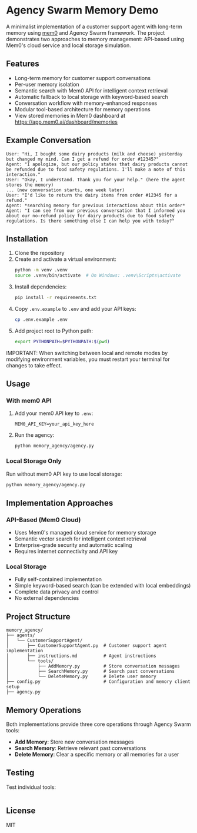 # Agency Swarm Memory Demo

A minimalist implementation of a customer support agent with long-term memory using [mem0](https://github.com/mem0ai/mem0) and Agency Swarm framework. The project demonstrates two approaches to memory management: API-based using Mem0's cloud service and local storage simulation.

## Features

- Long-term memory for customer support conversations
- Per-user memory isolation
- Semantic search with Mem0 API for intelligent context retrieval
- Automatic fallback to local storage with keyword-based search
- Conversation workflow with memory-enhanced responses
- Modular tool-based architecture for memory operations
- View stored memories in Mem0 dashboard at https://app.mem0.ai/dashboard/memories

## Example Conversation
```
User: "Hi, I bought some dairy products (milk and cheese) yesterday but changed my mind. Can I get a refund for order #12345?"
Agent: "I apologize, but our policy states that dairy products cannot be refunded due to food safety regulations. I'll make a note of this interaction."
User: "Okay, I understand. Thank you for your help." (here the agent stores the memory)
... (new conversation starts, one week later)
User: "I'd like to return the dairy items from order #12345 for a refund."
Agent: *searching memory for previous interactions about this order*
Agent: "I can see from our previous conversation that I informed you about our no-refund policy for dairy products due to food safety regulations. Is there something else I can help you with today?"
```

## Installation

1. Clone the repository
2. Create and activate a virtual environment:
   ```bash
   python -m venv .venv
   source .venv/bin/activate  # On Windows: .venv\Scripts\activate
   ```
3. Install dependencies:
   ```bash
   pip install -r requirements.txt
   ```
4. Copy `.env.example` to `.env` and add your API keys:
   ```bash
   cp .env.example .env
   ```
5. Add project root to Python path:
   ```bash
   export PYTHONPATH=$PYTHONPATH:$(pwd)
   ```

IMPORTANT: When switching between local and remote modes by modifying environment variables, you must restart your terminal for changes to take effect.

## Usage

### With mem0 API
1. Add your mem0 API key to `.env`:
   ```
   MEM0_API_KEY=your_api_key_here
   ```
2. Run the agency:
   ```bash
   python memory_agency/agency.py
   ```

### Local Storage Only
Run without mem0 API key to use local storage:
```bash
python memory_agency/agency.py
```

## Implementation Approaches

### API-Based (Mem0 Cloud)
- Uses Mem0's managed cloud service for memory storage
- Semantic vector search for intelligent context retrieval
- Enterprise-grade security and automatic scaling
- Requires internet connectivity and API key

### Local Storage
- Fully self-contained implementation
- Simple keyword-based search (can be extended with local embeddings)
- Complete data privacy and control
- No external dependencies

## Project Structure

```
memory_agency/
├── agents/
│   └── CustomerSupportAgent/
│       ├── CustomerSupportAgent.py  # Customer support agent implementation
│       ├── instructions.md          # Agent instructions
│       └── tools/
│           ├── AddMemory.py         # Store conversation messages
│           ├── SearchMemory.py      # Search past conversations
│           └── DeleteMemory.py      # Delete user memory
├── config.py                        # Configuration and memory client setup
├── agency.py
```

## Memory Operations

Both implementations provide three core operations through Agency Swarm tools:
- **Add Memory**: Store new conversation messages
- **Search Memory**: Retrieve relevant past conversations
- **Delete Memory**: Clear a specific memory or all memories for a user

## Testing

Test individual tools:
```bash
```

## License

MIT